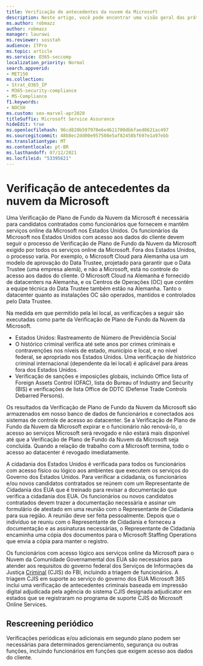 ```yaml
---
title: Verificação de antecedentes da nuvem da Microsoft
description: Neste artigo, você pode encontrar uma visão geral das práticas de triagem de funcionários da Microsoft para Microsoft 365.
ms.author: robmazz
author: robmazz
manager: laurawi
ms.reviewer: sosstah
audience: ITPro
ms.topic: article
ms.service: O365-seccomp
localization_priority: Normal
search.appverid:
- MET150
ms.collection:
- Strat_O365_IP
- M365-security-compliance
- MS-Compliance
f1.keywords:
- NOCSH
ms.custom: seo-marvel-apr2020
titleSuffix: Microsoft Service Assurance
hideEdit: true
ms.openlocfilehash: 96cd820b597970e6e4611700dbbfaed8621ac497
ms.sourcegitcommit: 48b8ec2dd00e957508e5af82458bf697e1a97ebb
ms.translationtype: MT
ms.contentlocale: pt-BR
ms.lasthandoff: 07/12/2021
ms.locfileid: "53395621"
---
```

# <a name="microsoft-cloud-background-check"></a>Verificação de antecedentes da nuvem da Microsoft

Uma Verificação de Plano de Fundo da Nuvem da Microsoft é necessária para candidatos contratados como funcionários que fornecem e mantêm serviços online da Microsoft nos Estados Unidos. Os funcionários da Microsoft nos Estados Unidos com acesso aos dados do cliente devem seguir o processo de Verificação de Plano de Fundo da Nuvem da Microsoft exigido por todos os serviços online da Microsoft. Fora dos Estados Unidos, o processo varia. Por exemplo, o Microsoft Cloud para Alemanha usa um modelo de aprovação do Data Trustee, projetado para garantir que o Data Trustee (uma empresa alemã), e não a Microsoft, está no controle do acesso aos dados do cliente. O Microsoft Cloud na Alemanha é fornecido de datacenters na Alemanha, e os Centros de Operações (OC) que contêm a equipe técnica do Data Trustee também estão na Alemanha. Tanto o datacenter quanto as instalações OC são operados, mantidos e controlados pelo Data Trustee.

Na medida em que permitido pela lei local, as verificações a seguir são executadas como parte da Verificação de Plano de Fundo da Nuvem da Microsoft.

- Estados Unidos: Rastreamento de Número de Previdência Social
- O histórico criminal verifica até sete anos por crimes criminais e contravenções nos níveis de estado, município e local, e no nível federal, se apropriado nos Estados Unidos. Uma verificação de histórico criminal internacional (dependente da lei local) é aplicável para áreas fora dos Estados Unidos.
- Verificação de sanções e imposições globais, incluindo Office lista of Foreign Assets Control (OFAC), lista do Bureau of Industry and Security (BIS) e verificações de lista Office de DDTC (Defense Trade Controls Debarred Persons).

Os resultados da Verificação de Plano de Fundo da Nuvem da Microsoft são armazenados em nosso banco de dados de funcionários e conectados aos sistemas de controle de acesso ao datacenter. Se a Verificação de Plano de Fundo da Nuvem da Microsoft expirar e o funcionário não renová-lo, o acesso ao serviços Microsoft será revogado e não estará mais disponível até que a Verificação de Plano de Fundo da Nuvem da Microsoft seja concluída. Quando a relação de trabalho com a Microsoft termina, todo o acesso ao datacenter é revogado imediatamente.

A cidadania dos Estados Unidos é verificada para todos os funcionários com acesso físico ou lógico aos ambientes que executem os serviços do Governo dos Estados Unidos. Para verificar a cidadania, os funcionários e/ou novos candidatos contratados se reúnem com um Representante de Cidadania dos EUA que é treinado para revisar a documentação que verifica a cidadania dos EUA. Os funcionários ou novos candidatos contratados devem trazer a documentação necessária e assinar um formulário de atestado em uma reunião com o Representante de Cidadania para sua região. A reunião deve ser feita pessoalmente. Depois que o indivíduo se reuniu com o Representante de Cidadania e forneceu a documentação e as assinaturas necessárias, o Representante de Cidadania encaminha uma cópia dos documentos para o Microsoft Staffing Operations que envia a cópia para manter o registro.

Os funcionários com acesso lógico aos serviços online da Microsoft para o Nuvem da Comunidade Governamental dos EUA são necessários para atender aos requisitos do governo federal dos Serviços de Informações da Justiça [Criminal](https://www.fbi.gov/services/cjis) (CJIS) do FBI, incluindo a triagem de funcionários. A triagem CJIS em suporte ao serviço do governo dos EUA Microsoft 365 inclui uma verificação de antecedentes criminais baseada em impressão [](https://blogs.office.com/2013/10/23/california-and-microsoft-sign-cjis-security-policy-agreement/) digital adjudicada pela agência do sistema CJIS designada adjudicator em estados que se registraram no programa de suporte CJIS do Microsoft Online Services.

## <a name="periodic-rescreening"></a>Rescreening periódico

Verificações periódicas e/ou adicionais em segundo plano podem ser necessárias para determinados gerenciamento, segurança ou outras funções, incluindo funcionários em funções que exigem acesso aos dados do cliente.